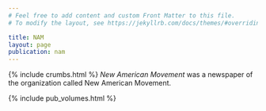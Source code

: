 ```yaml
---
# Feel free to add content and custom Front Matter to this file.
# To modify the layout, see https://jekyllrb.com/docs/themes/#overriding-theme-defaults

title: NAM
layout: page
publication: nam
---
```

{% include crumbs.html %}
*New American Movement* was a newspaper of the organization called New American Movement.

{% include pub_volumes.html %}